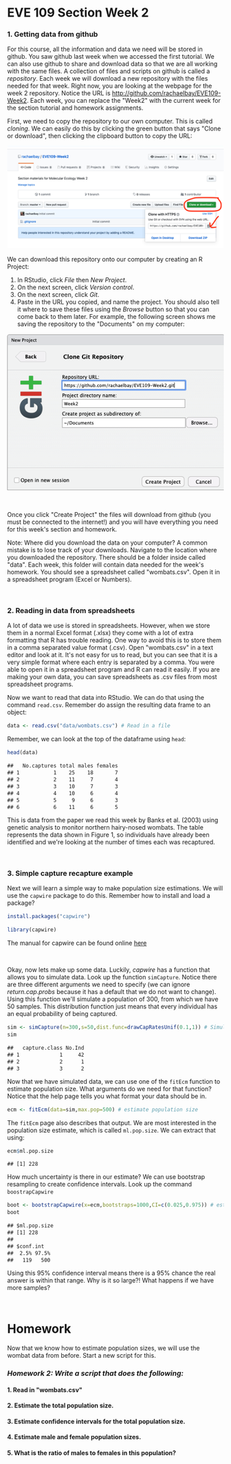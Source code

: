 EVE 109 Section Week 2
================

### 1. Getting data from github

For this course, all the information and data we need will be stored in github. You saw github last week when we accessed the first tutorial. We can also use github to share and download data so that we are all working with the same files. A collection of files and scripts on github is called a *repository*. Each week we will download a new repository with the files needed for that week. Right now, you are looking at the webpage for the week 2 repository. Notice the URL is <http://github.com/rachaelbay/EVE109-Week2>. Each week, you can replace the "Week2" with the current week for the section tutorial and homework assignments.

First, we need to copy the repository to our own computer. This is called *cloning*. We can easily do this by clicking the green button that says "Clone or download", then clicking the clipboard button to copy the URL:

![](Week2_files/figure-markdown_github/Screen1.png)

We can download this repository onto our computer by creating an R Project:
1. In RStudio, click *File* then *New Project*.
2. On the next screen, click *Version control*.
3. On the next screen, click *Git*.
4. Paste in the URL you copied, and name the project. You should also tell it where to save these files using the *Browse* button so that you can come back to them later. For example, the following screen shows me saving the repository to the "Documents" on my computer:

![](Week2_files/figure-markdown_github/Screen2.png)

 

Once you click "Create Project" the files will download from github (you must be connected to the internet!) and you will have everything you need for this week's section and homework.

Note: Where did you download the data on your computer? A common mistake is to lose track of your downloads. Navigate to the location where you downloaded the repository. There should be a folder inside called "data". Each week, this folder will contain data needed for the week's homework. You should see a spreadsheet called "wombats.csv". Open it in a spreadsheet program (Excel or Numbers).  

     

### 2. Reading in data from spreadsheets

A lot of data we use is stored in spreadsheets. However, when we store them in a normal Excel format (.xlsx) they come with a lot of extra formatting that R has trouble reading. One way to avoid this is to store them in a comma separated value format (.csv). Open "wombats.csv" in a text editor and look at it. It's not easy for us to read, but you can see that it is a very simple format where each entry is separated by a comma. You were able to open it in a spreadsheet program and R can read it easily. If you are making your own data, you can save spreadsheets as .csv files from most spreadsheet programs.

Now we want to read that data into RStudio. We can do that using the command `read.csv`. Remember do assign the resulting data frame to an object:

``` r
data <- read.csv("data/wombats.csv") # Read in a file
```

Remember, we can look at the top of the dataframe using `head`:

``` r
head(data)
```

    ##   No.captures total males females
    ## 1           1    25    18       7
    ## 2           2    11     7       4
    ## 3           3    10     7       3
    ## 4           4    10     6       4
    ## 5           5     9     6       3
    ## 6           6    11     6       5

This is data from the paper we read this week by Banks et al. (2003) using genetic analysis to monitor northern hairy-nosed wombats. The table represents the data shown in Figure 1, so individuals have already been identified and we're looking at the number of times each was recaptured.

     

### 3. Simple capture recapture example

Next we will learn a simple way to make population size estimations. We will use the `capwire` package to do this. Remember how to install and load a package?

``` r
install.packages("capwire")
```

``` r
library(capwire)
```

The manual for capwire can be found online [here](https://cran.r-project.org/web/packages/capwire/capwire.pdf)

 

Okay, now lets make up some data. Luckily, *capwire* has a function that allows you to simulate data. Look up the function `simCapture`. Notice there are three different arguments we need to specify (we can ignore *return.cap.probs* because it has a default that we do not want to change). Using this function we'll simulate a population of 300, from which we have 50 samples. This distribution function just means that every individual has an equal probability of being captured.

``` r
sim <- simCapture(n=300,s=50,dist.func=drawCapRatesUnif(0.1,1)) # Simulate capture data
sim
```

    ##   capture.class No.Ind
    ## 1             1     42
    ## 2             2      1
    ## 3             3      2

Now that we have simulated data, we can use one of the `fitEcm` function to estimate population size. What arguments do we need for that function? Notice that the help page tells you what format your data should be in.

``` r
ecm <- fitEcm(data=sim,max.pop=500) # estimate population size
```

The `fitEcm` page also describes that output. We are most interested in the population size estimate, which is called `ml.pop.size`. We can extract that using:

``` r
ecm$ml.pop.size
```

    ## [1] 228

How much uncertainty is there in our estimate? We can use bootstrap resampling to create confidence intervals. Look up the command `boostrapCapwire`

``` r
boot <- bootstrapCapwire(x=ecm,bootstraps=1000,CI=c(0.025,0.975)) # estimate confidence intervals
boot
```

    ## $ml.pop.size
    ## [1] 228
    ## 
    ## $conf.int
    ##  2.5% 97.5% 
    ##   119   500

Using this 95% confidence interval means there is a 95% chance the real answer is within that range. Why is it so large?! What happens if we have more samples?

     

Homework
========

Now that we know how to estimate population sizes, we will use the wombat data from before. Start a new script for this.

### *Homework 2: Write a script that does the following:*

#### 1. Read in "wombats.csv"

#### 2. Estimate the total population size.

#### 3. Estimate confidence intervals for the total population size.

#### 4. Estimate male and female population sizes.

#### 5. What is the ratio of males to females in this population?
